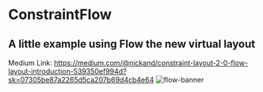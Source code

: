 # ConstraintFlow
A little example using Flow the new virtual layout 
--
Medium Link: https://medium.com/@nickand/constraint-layout-2-0-flow-layout-introduction-539350ef994d?sk=07305be87a2265d5ca207b69d4cb4e64
![flow-banner](https://user-images.githubusercontent.com/4821464/91703516-ebd08600-eb3f-11ea-912b-d54e54f5ffb7.png)
